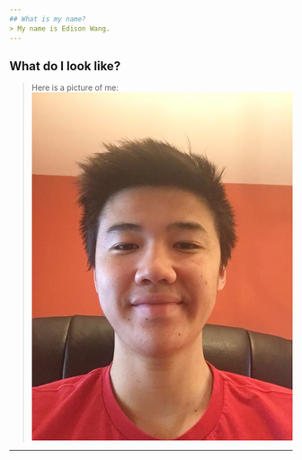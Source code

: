 ```yaml
---
## What is my name?
> My name is Edison Wang.
---
```

## What do I look like?
> Here is a picture of me:
> ![me](images/self-picture.jpg)
---

